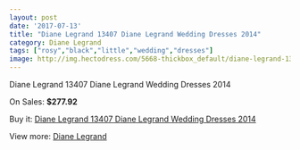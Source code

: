 ```yaml
---
layout: post
date: '2017-07-13'
title: "Diane Legrand 13407 Diane Legrand Wedding Dresses 2014"
category: Diane Legrand
tags: ["rosy","black","little","wedding","dresses"]
image: http://img.hectodress.com/5668-thickbox_default/diane-legrand-13407-diane-legrand-wedding-dresses-2014.jpg
---
```

Diane Legrand 13407 Diane Legrand Wedding Dresses 2014

On Sales: **$277.92**
<a href="https://www.hectodress.com/diane-legrand/2805-diane-legrand-13407-diane-legrand-wedding-dresses-2014.html"><amp-img layout="responsive" width="600" height="600" src="//img.hectodress.com/5668-thickbox_default/diane-legrand-13407-diane-legrand-wedding-dresses-2014.jpg" alt="Diane Legrand 13407 Diane Legrand Wedding Dresses 2014 0" /></a>
<a href="https://www.hectodress.com/diane-legrand/2805-diane-legrand-13407-diane-legrand-wedding-dresses-2014.html"><amp-img layout="responsive" width="600" height="600" src="//img.hectodress.com/5670-thickbox_default/diane-legrand-13407-diane-legrand-wedding-dresses-2014.jpg" alt="Diane Legrand 13407 Diane Legrand Wedding Dresses 2014 1" /></a>
<a href="https://www.hectodress.com/diane-legrand/2805-diane-legrand-13407-diane-legrand-wedding-dresses-2014.html"><amp-img layout="responsive" width="600" height="600" src="//img.hectodress.com/5669-thickbox_default/diane-legrand-13407-diane-legrand-wedding-dresses-2014.jpg" alt="Diane Legrand 13407 Diane Legrand Wedding Dresses 2014 2" /></a>

Buy it: [Diane Legrand 13407 Diane Legrand Wedding Dresses 2014](https://www.hectodress.com/diane-legrand/2805-diane-legrand-13407-diane-legrand-wedding-dresses-2014.html "Diane Legrand 13407 Diane Legrand Wedding Dresses 2014")

View more: [Diane Legrand](https://www.hectodress.com/49-diane-legrand "Diane Legrand")